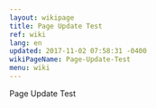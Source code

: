```yaml
---
layout: wikipage
title: Page Update Test
ref: wiki
lang: en
updated: 2017-11-02 07:58:31 -0400
wikiPageName: Page-Update-Test
menu: wiki
---
```


Page Update Test
